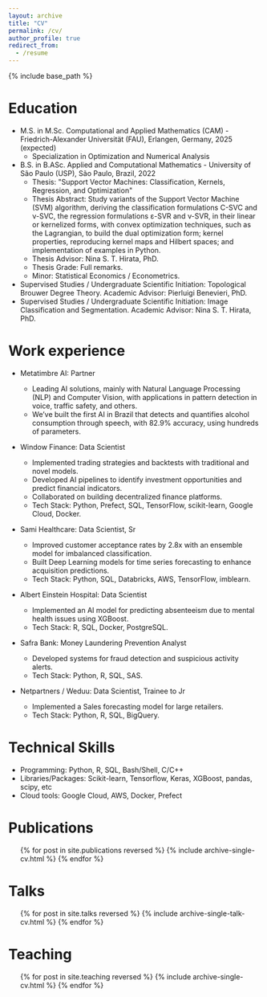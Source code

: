 ```yaml
---
layout: archive
title: "CV"
permalink: /cv/
author_profile: true
redirect_from:
  - /resume
---
```


{% include base_path %}

Education
======
* M.S. in M.Sc. Computational and Applied Mathematics (CAM) - Friedrich-Alexander Universität (FAU), Erlangen, Germany, 2025 (expected)
  * Specialization in Optimization and Numerical Analysis
* B.S. in B.ASc. Applied and Computational Mathematics - University of São Paulo (USP), São Paulo, Brazil, 2022
  * Thesis: "Support Vector Machines: Classification, Kernels, Regression, and Optimization"
  * Thesis Abstract: Study variants of the Support Vector Machine (SVM) algorithm, deriving the classification formulations C-SVC and ν-SVC, the regression formulations ε-SVR and ν-SVR, in their linear or kernelized forms, with convex optimization techniques, such as the Lagrangian, to build the dual optimization form; kernel properties, reproducing kernel maps and Hilbert spaces; and implementation of examples in Python.
  * Thesis Advisor: Nina S. T. Hirata, PhD.
  * Thesis Grade: Full remarks.
  * Minor: Statistical Economics / Econometrics.
* Supervised Studies / Undergraduate Scientific Initiation: Topological Brouwer Degree Theory. Academic Advisor: Pierluigi Benevieri, PhD.
* Supervised Studies / Undergraduate Scientific Initiation: Image Classification and Segmentation. Academic Advisor: Nina S. T. Hirata, PhD.

Work experience
======
* Metatimbre AI: Partner
  * Leading  AI solutions, mainly with Natural Language Processing (NLP) and Computer Vision, with applications in pattern detection in voice, traffic safety, and others.
  * We’ve built the first AI in Brazil that detects and quantifies alcohol consumption through speech, with 82.9% accuracy, using hundreds of parameters.

* Window Finance: Data Scientist
  * Implemented trading strategies and backtests with traditional and novel models.
  * Developed AI pipelines to identify investment opportunities and predict financial indicators.
  * Collaborated on building decentralized finance platforms.
  * Tech Stack: Python, Prefect, SQL, TensorFlow, scikit-learn, Google Cloud, Docker.

* Sami Healthcare: Data Scientist, Sr
  * Improved customer acceptance rates by 2.8x with an ensemble model for imbalanced classification.
  * Built Deep Learning models for time series forecasting to enhance acquisition predictions.
  * Tech Stack: Python, SQL, Databricks, AWS, TensorFlow, imblearn.

* Albert Einstein Hospital: Data Scientist
  * Implemented an AI model for predicting absenteeism due to mental health issues using XGBoost.
  * Tech Stack: R, SQL, Docker, PostgreSQL.
 
* Safra Bank: Money Laundering Prevention Analyst
  * Developed systems for fraud detection and suspicious activity alerts.
  * Tech Stack: Python, R, SQL, SAS.
    
* Netpartners / Weduu:  Data Scientist, Trainee to Jr
  * Implemented a Sales forecasting model for large retailers.
  * Tech Stack: Python, R, SQL, BigQuery.

Technical Skills
======
* Programming: Python, R, SQL, Bash/Shell, C/C++
* Libraries/Packages: Scikit-learn, Tensorflow, Keras, XGBoost, pandas, scipy, etc
* Cloud tools:  Google Cloud, AWS, Docker, Prefect

Publications
======
  <ul>{% for post in site.publications reversed %}
    {% include archive-single-cv.html %}
  {% endfor %}</ul>
  
Talks
======
  <ul>{% for post in site.talks reversed %}
    {% include archive-single-talk-cv.html  %}
  {% endfor %}</ul>
  
Teaching
======
  <ul>{% for post in site.teaching reversed %}
    {% include archive-single-cv.html %}
  {% endfor %}</ul>
  
